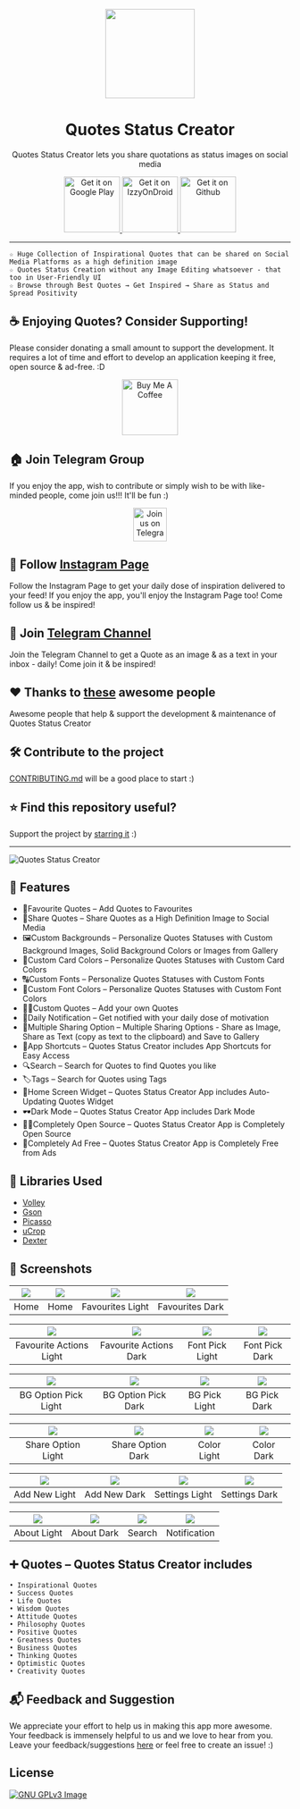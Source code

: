 <p align="center"> 
	<img src="https://github.com/VishnuSanal/Quotes/blob/master/Screenshots/icon.png" width=160 height=160>
</p>

<h1 align="center">
	Quotes Status Creator
</h1>

<p align="center">
	Quotes Status Creator lets you share quotations as status images on social media
</p>

<p align="center">

<a href='https://play.google.com/store/apps/details?id=phone.vishnu.quotes&pcampaignid=pcampaignidMKT-Other-global-all-co-prtnr-py-PartBadge-Mar2515-1'>
	<img alt='Get it on Google Play' src='https://play.google.com/intl/en_us/badges/static/images/badges/en_badge_web_generic.png' height="100px" />
</a>

<a href='https://apt.izzysoft.de/fdroid/index/apk/phone.vishnu.quotes'>
	<img alt='Get it on IzzyOnDroid' src='https://gitlab.com/IzzyOnDroid/repo/-/raw/master/assets/IzzyOnDroid.png' height="100px" />
</a>

<a href="https://github.com/VishnuSanal/Quotes/releases/">
	<img alt="Get it on Github" src="https://raw.githubusercontent.com/flocke/andOTP/master/assets/badges/get-it-on-github.svg" height="100px">
</a>

</p>

<hr>

    ☆ Huge Collection of Inspirational Quotes that can be shared on Social Media Platforms as a high definition image
    ☆ Quotes Status Creation without any Image Editing whatsoever - that too in User-Friendly UI
    ☆ Browse through Best Quotes → Get Inspired → Share as Status and Spread Positivity

## ☕ Enjoying Quotes? Consider Supporting!
Please consider donating a small amount to support the development. It requires a lot of time and
effort to develop an application keeping it free, open source & ad-free. :D

<p align="center">
  <a href="https://www.buymeacoffee.com/VishnuSanal">
    <img src="https://cdn.buymeacoffee.com/buttons/v2/default-yellow.png" alt="Buy Me A Coffee" height="100px">
  </a>
</p>

## 🏠 Join Telegram Group
If you enjoy the app, wish to contribute or simply wish to be with like-minded people, come join us!!! It'll be fun :)

<p align="center">
  <a href="https://t.me/QuotesStatusCreator">
	<img src="https://img.shields.io/badge/Telegram-2CA5E0?style=for-the-badge&logo=telegram&logoColor=white" alt="Join us on Telegram" height="60px">
  </a>
</p>

## 🎨 Follow [Instagram Page](https://instagram.com/quotes_status_creator)
Follow the Instagram Page to get your daily dose of inspiration delivered to your feed! If you enjoy the app, you'll enjoy the Instagram Page too! Come follow us & be inspired!

## 📢 Join [Telegram Channel](https://t.me/DailyQuotesStatus)
Join the Telegram Channel to get a Quote as an image & as a text in your inbox - daily! Come join it & be inspired!

## ♥ Thanks to [these](https://github.com/VishnuSanal/Quotes/blob/master/THANKS.md) awesome people
Awesome people that help & support the development & maintenance of Quotes Status Creator

## 🛠️ Contribute to the project
[CONTRIBUTING.md](https://github.com/VishnuSanal/Quotes/blob/master/CONTRIBUTING.md) will be a good place to start :)

## ⭐ Find this repository useful?
Support the project by [starring it](https://github.com/VishnuSanal/Quotes/stargazers) :)

<hr>

![Quotes Status Creator](https://github.com/VishnuSanal/Quotes/blob/master/Screenshots/Quotes%20Banner.png?raw=true)

## 🚀 Features

- 🔖Favourite Quotes – Add Quotes to Favourites
- 🔀Share Quotes – Share Quotes as a High Definition Image to Social Media
- 🖼️Custom Backgrounds – Personalize Quotes Statuses with Custom Background Images, Solid Background Colors or Images from Gallery
- 🎨Custom Card Colors – Personalize Quotes Statuses with Custom Card Colors
- 🔠Custom Fonts – Personalize Quotes Statuses with Custom Fonts
- 🔡Custom Font Colors – Personalize Quotes Statuses with Custom Font Colors
- ✍🏿Custom Quotes – Add your own Quotes
- 🔔Daily Notification – Get notified with your daily dose of motivation
- 🔁Multiple Sharing Option – Multiple Sharing Options - Share as Image, Share as Text (copy as text
  to the clipboard) and Save to Gallery
- 🚪App Shortcuts – Quotes Status Creator includes App Shortcuts for Easy Access
- 🔍Search – Search for Quotes to find Quotes you like
- 🏷️Tags – Search for Quotes using Tags
- 📱Home Screen Widget – Quotes Status Creator App includes Auto-Updating Quotes Widget
- 🕶Dark Mode – Quotes Status Creator App includes Dark Mode
- 👨‍💻Completely Open Source – Quotes Status Creator App is Completely Open Source
- 🚫Completely Ad Free – Quotes Status Creator App is Completely Free from Ads

## 📑 Libraries Used

- [Volley](https://github.com/google/volley)
- [Gson](https://github.com/google/gson)
- [Picasso](https://square.github.io/picasso/)
- [uCrop](https://github.com/Yalantis/uCrop)
- [Dexter](https://github.com/Karumi/Dexter)

## 🔲 Screenshots

| <img src="https://github.com/VishnuSanal/Quotes/blob/master/Screenshots/Home%20One.png"/> | <img src="https://github.com/VishnuSanal/Quotes/blob/master/Screenshots/Home%20Two.png"/> | <img src="https://github.com/VishnuSanal/Quotes/blob/master/Screenshots/Fav%20Light.png"/> | <img src="https://github.com/VishnuSanal/Quotes/blob/master/Screenshots/Fav%20Dark.png"/> |
|:---:|:---:|:---:|:---:|
| Home | Home | Favourites Light |  Favourites Dark |

| <img src="https://github.com/VishnuSanal/Quotes/blob/master/Screenshots/Fav%20Actions%20Light.png"/> | <img src="https://github.com/VishnuSanal/Quotes/blob/master/Screenshots/Fav%20Actions%20Dark.png"/> | <img src="https://github.com/VishnuSanal/Quotes/blob/master/Screenshots/Font%20Light.png"/> | <img src="https://github.com/VishnuSanal/Quotes/blob/master/Screenshots/Font%20Dark.png"/> |
|:---:|:---:|:---:|:---:|
| Favourite Actions Light | Favourite Actions Dark | Font Pick Light |  Font Pick Dark |

| <img src="https://github.com/VishnuSanal/Quotes/blob/master/Screenshots/BG%20Option%20Pick%20Light.png"/> | <img src="https://github.com/VishnuSanal/Quotes/blob/master/Screenshots/BG%20Option%20Pick%20Dark.png"/> | <img src="https://github.com/VishnuSanal/Quotes/blob/master/Screenshots/BG%20Pick%20Light.png"/> | <img src="https://github.com/VishnuSanal/Quotes/blob/master/Screenshots/BG%20Pick%20Dark.png"/> |
|:---:|:---:|:---:|:---:|
| BG Option Pick Light | BG Option Pick Dark | BG Pick Light |  BG Pick Dark |

| <img src="https://github.com/VishnuSanal/Quotes/blob/master/Screenshots/Share%20Option%20Light.png"/> | <img src="https://github.com/VishnuSanal/Quotes/blob/master/Screenshots/Share%20Option%20Dark.png"/> | <img src="https://github.com/VishnuSanal/Quotes/blob/master/Screenshots/Color%20Light.png"/> | <img src="https://github.com/VishnuSanal/Quotes/blob/master/Screenshots/Color%20Dark.png"/> |
|:---:|:---:|:---:|:---:|
| Share Option Light | Share Option Dark | Color Light |  Color Dark |

| <img src="https://github.com/VishnuSanal/Quotes/blob/master/Screenshots/Add%20New%20Light.png"/> | <img src="https://github.com/VishnuSanal/Quotes/blob/master/Screenshots/Add%20New%20Dark.png"/> | <img src="https://github.com/VishnuSanal/Quotes/blob/master/Screenshots/Settings%20Light.png"/> | <img src="https://github.com/VishnuSanal/Quotes/blob/master/Screenshots/Settings%20Dark.png"/> |
|:---:|:---:|:---:|:---:|
| Add New Light | Add New Dark | Settings Light |  Settings Dark |

| <img src="https://github.com/VishnuSanal/Quotes/blob/master/Screenshots/About%20Light.png"/> | <img src="https://github.com/VishnuSanal/Quotes/blob/master/Screenshots/About%20Dark.png"/> | <img src="https://github.com/VishnuSanal/Quotes/blob/master/Screenshots/Search.png"/> | <img src="https://github.com/VishnuSanal/Quotes/blob/master/Screenshots/Notification.png"/> |
|:---:|:---:|:---:|:---:|
| About Light | About Dark | Search |  Notification |

## ➕ Quotes – Quotes Status Creator includes

    • Inspirational Quotes
    • Success Quotes
    • Life Quotes
    • Wisdom Quotes
    • Attitude Quotes
    • Philosophy Quotes
    • Positive Quotes
    • Greatness Quotes
    • Business Quotes
    • Thinking Quotes
    • Optimistic Quotes
    • Creativity Quotes

## 📬 Feedback and Suggestion
We appreciate your effort to help us in making this app more awesome. Your feedback is immensely helpful to us and we love to hear from you. Leave your feedback/suggestions [here](https://t.me/QuotesStatusCreator) or feel free to create an issue! :)

## License
[![GNU GPLv3 Image](https://www.gnu.org/graphics/gplv3-127x51.png)](https://www.gnu.org/licenses/gpl-3.0.en.html)
